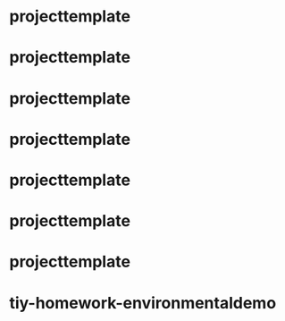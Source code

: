 # projecttemplate
# projecttemplate
# projecttemplate
# projecttemplate
# projecttemplate
# projecttemplate
# projecttemplate
# tiy-homework-environmentaldemo
